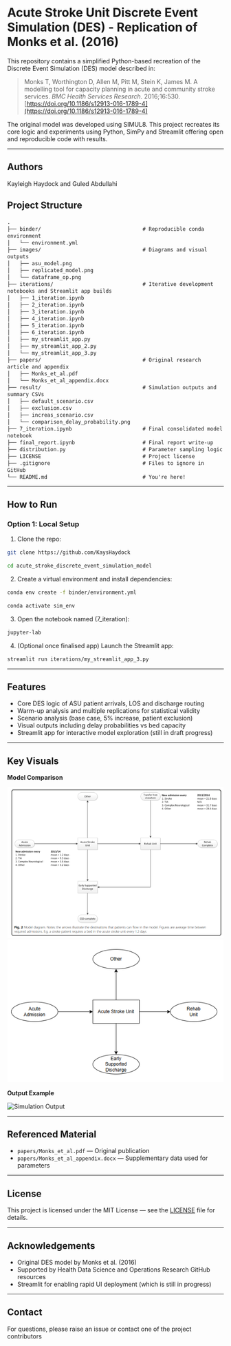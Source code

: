 # Acute Stroke Unit Discrete Event Simulation (DES) - Replication of Monks et al. (2016)

This repository contains a simplified Python-based recreation of the Discrete Event Simulation (DES) model described in:

> Monks T, Worthington D, Allen M, Pitt M, Stein K, James M. A modelling tool for capacity planning in acute and community stroke services. *BMC Health Services Research*. 2016;16:530. [https://doi.org/10.1186/s12913-016-1789-4](https://doi.org/10.1186/s12913-016-1789-4)

The original model was developed using SIMUL8. This project recreates its core logic and experiments using Python, SimPy and Streamlit offering open and reproducible code with results.

---
## Authors
Kayleigh Haydock and Guled Abdullahi


## Project Structure

```
.
├── binder/                                 # Reproducible conda environment
│   └── environment.yml
├── images/                                 # Diagrams and visual outputs
│   ├── asu_model.png
│   ├── replicated_model.png
│   └── dataframe_op.png
├── iterations/                             # Iterative development notebooks and Streamlit app builds
│   ├── 1_iteration.ipynb
│   ├── 2_iteration.ipynb
│   ├── 3_iteration.ipynb
│   ├── 4_iteration.ipynb
│   ├── 5_iteration.ipynb
│   ├── 6_iteration.ipynb
│   ├── my_streamlit_app.py
│   ├── my_streamlit_app_2.py
│   └── my_streamlit_app_3.py
├── papers/                                 # Original research article and appendix
│   ├── Monks_et_al.pdf
│   └── Monks_et_al_appendix.docx
├── result/                                 # Simulation outputs and summary CSVs
│   ├── default_scenario.csv
│   ├── exclusion.csv
│   ├── increas_scenario.csv
│   └── comparison_delay_probability.png
├── 7_iteration.ipynb                       # Final consolidated model notebook
├── final_report.ipynb                      # Final report write-up
├── distribution.py                         # Parameter sampling logic
├── LICENSE                                 # Project license
├── .gitignore                              # Files to ignore in GitHub
└── README.md                               # You're here!
```

---
## How to Run

### Option 1: Local Setup

1. Clone the repo:

```bash
git clone https://github.com/KaysHaydock
```
```bash
cd acute_stroke_discrete_event_simulation_model
```

2. Create a virtual environment and install dependencies:

```bash
conda env create -f binder/environment.yml
```
```bash
conda activate sim_env
```

3. Open the notebook named (7_iteration):

```bash
jupyter-lab
```

4. (Optional once finalised app) Launch the Streamlit app:

```bash
streamlit run iterations/my_streamlit_app_3.py
```

---

## Features

- Core DES logic of ASU patient arrivals, LOS and discharge routing
- Warm-up analysis and multiple replications for statistical validity
- Scenario analysis (base case, 5% increase, patient exclusion)
- Visual outputs including delay probabilities vs bed capacity
- Streamlit app for interactive model exploration (still in draft progress)

---

## Key Visuals

**Model Comparison**

![ASU Original](images/asu_model.png)
![Replicated Model](images/replicated_model.png)

**Output Example**

![Simulation Output](images/comparison_delay_probability.png)

---

## Referenced Material

- `papers/Monks_et_al.pdf` — Original publication
- `papers/Monks_et_al_appendix.docx` — Supplementary data used for parameters

---

## License

This project is licensed under the MIT License — see the [LICENSE](./LICENSE) file for details.

---

## Acknowledgements

- Original DES model by Monks et al. (2016)
- Supported by Health Data Science and Operations Research GitHub resources
- Streamlit for enabling rapid UI deployment (which is still in progress)

---
## Contact

For questions, please raise an issue or contact one of the project contributors
